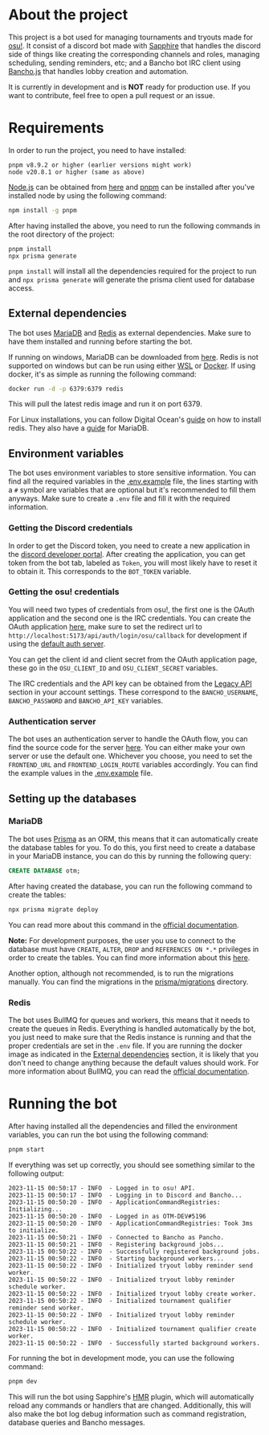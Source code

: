 # About the project
This project is a bot used for managing tournaments and tryouts made for [osu!](https://osu.ppy.sh/home). It consist of a discord bot made with [Sapphire](https://www.sapphirejs.dev/) that handles the discord side of things like creating the corresponding channels and roles, managing scheduling, sending reminders, etc; and a Bancho bot IRC client using [Bancho.js](https://bancho.js.org/) that handles lobby creation and automation.

It is currently in development and is **NOT** ready for production use. If you want to contribute, feel free to open a pull request or an issue.

# Requirements
In order to run the project, you need to have installed:

```
pnpm v8.9.2 or higher (earlier versions might work)
node v20.8.1 or higher (same as above)
```

[Node.js](https://nodejs.org/en/) can be obtained from [here](https://nodejs.org/en/download/) and [pnpm](https://pnpm.io/) can be installed after you've installed node by using the following command:

```sh
npm install -g pnpm
```

After having installed the above, you need to run the following commands in the root directory of the project:

```
pnpm install
npx prisma generate
```

`pnpm install` will install all the dependencies required for the project to run and `npx prisma generate` will generate the prisma client used for database access.

## External dependencies
The bot uses [MariaDB](https://mariadb.org/) and [Redis](https://redis.io/) as external dependencies. Make sure to have them installed and running before starting the bot.

If running on windows, MariaDB can be downloaded from [here](https://mariadb.org/download/?t=mariadb&p=mariadb&r=11.1.3&os=windows&cpu=x86_64&pkg=msi). Redis is not supported on windows but can be run using either [WSL](https://learn.microsoft.com/en-us/windows/wsl/install) or [Docker](https://docs.docker.com/get-docker/). If using docker, it's as simple as running the following command:

```sh
docker run -d -p 6379:6379 redis
```

This will pull the latest redis image and run it on port 6379.

For Linux installations, you can follow Digital Ocean's [guide](https://www.digitalocean.com/community/tutorials/how-to-install-and-secure-redis-on-ubuntu-22-04) on how to install redis. They also have a [guide](https://www.digitalocean.com/community/tutorials/how-to-install-mariadb-on-ubuntu-22-04) for MariaDB.

## Environment variables
The bot uses environment variables to store sensitive information. You can find all the required variables in the [.env.example](.env.example) file, the lines starting with a `#` symbol are variables that are optional but it's recommended to fill them anyways. Make sure to create a `.env` file and fill it with the required information.

### Getting the Discord credentials
In order to get the Discord token, you need to create a new application in the [discord developer portal](https://discord.com/developers/applications). After creating the application, you can get token from the bot tab, labeled as `Token`, you will most likely have to reset it to obtain it. This corresponds to the `BOT_TOKEN` variable.

### Getting the osu! credentials

You will need two types of credentials from osu!, the first one is the OAuth application and the second one is the IRC credentials. You can create the OAuth application [here](https://osu.ppy.sh/home/account/edit#oauth), make sure to set the redirect url to `http://localhost:5173/api/auth/login/osu/callback` for development if using the [default auth server](https://github.com/Froidland/otm-web).

You can get the client id and client secret from the OAuth application page, these go in the `OSU_CLIENT_ID` and `OSU_CLIENT_SECRET` variables.

The IRC credentials and the API key can be obtained from the [Legacy API](https://osu.ppy.sh/home/account/edit#legacy-api) section in your account settings. These correspond to the `BANCHO_USERNAME`, `BANCHO_PASSWORD` and `BANCHO_API_KEY` variables.

### Authentication server

The bot uses an authentication server to handle the OAuth flow, you can find the source code for the server [here](https://github.com/Froidland/otm-web). You can either make your own server or use the default one. Whichever you choose, you need to set the `FRONTEND_URL` and `FRONTEND_LOGIN_ROUTE` variables accordingly. You can find the example values in the [.env.example](.env.example) file.

## Setting up the databases
### MariaDB
The bot uses [Prisma](https://www.prisma.io/) as an ORM, this means that it can automatically create the database tables for you. To do this, you first need to create a database in your MariaDB instance, you can do this by running the following query:

```sql
CREATE DATABASE otm;
```

After having created the database, you can run the following command to create the tables:

```sh
npx prisma migrate deploy
```

You can read more about this command in the [official documentation](https://www.prisma.io/docs/concepts/components/prisma-migrate/migrate-development-production).

**Note:** For development purposes, the user you use to connect to the database must have `CREATE`, `ALTER`, `DROP` and `REFERENCES ON *.*` privileges in order to create the tables. You can find more information about this [here](https://www.prisma.io/docs/concepts/components/prisma-migrate/shadow-database#shadow-database-user-permissions).

Another option, although not recommended, is to run the migrations manually. You can find the migrations in the [prisma/migrations](prisma/migrations) directory.

### Redis

The bot uses BullMQ for queues and workers, this means that it needs to create the queues in Redis. Everything is handled automatically by the bot, you just need to make sure that the Redis instance is running and that the proper credentials are set in the `.env` file. If you are running the docker image as indicated in the [External dependencies](#external-dependencies) section, it is likely that you don't need to change anything because the default values should work. For more information about BullMQ, you can read the [official documentation](https://docs.bullmq.io/).

# Running the bot
After having installed all the dependencies and filled the environment variables, you can run the bot using the following command:

```sh
pnpm start
```

If everything was set up correctly, you should see something similar to the following output:

```log
2023-11-15 00:50:17 - INFO  - Logged in to osu! API.
2023-11-15 00:50:17 - INFO  - Logging in to Discord and Bancho...
2023-11-15 00:50:20 - INFO  - ApplicationCommandRegistries: Initializing...
2023-11-15 00:50:20 - INFO  - Logged in as OTM-DEV#5196
2023-11-15 00:50:20 - INFO  - ApplicationCommandRegistries: Took 3ms to initialize.
2023-11-15 00:50:21 - INFO  - Connected to Bancho as Pancho.
2023-11-15 00:50:21 - INFO  - Registering background jobs...
2023-11-15 00:50:22 - INFO  - Successfully registered background jobs.
2023-11-15 00:50:22 - INFO  - Starting background workers...
2023-11-15 00:50:22 - INFO  - Initialized tryout lobby reminder send worker.        
2023-11-15 00:50:22 - INFO  - Initialized tryout lobby reminder schedule worker.    
2023-11-15 00:50:22 - INFO  - Initialized tryout lobby create worker.
2023-11-15 00:50:22 - INFO  - Initialized tournament qualifier reminder send worker.
2023-11-15 00:50:22 - INFO  - Initialized tryout lobby reminder schedule worker.
2023-11-15 00:50:22 - INFO  - Initialized tournament qualifier create worker.
2023-11-15 00:50:22 - INFO  - Successfully started background workers.
```

For running the bot in development mode, you can use the following command:

```sh
pnpm dev
```

This will run the bot using Sapphire's [HMR](https://www.npmjs.com/package/@sapphire/plugin-hmr) plugin, which will automatically reload any commands or handlers that are changed. Additionally, this will also make the bot log debug information such as command registration, database queries and Bancho messages.
